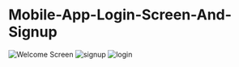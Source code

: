 # Mobile-App-Login-Screen-And-Signup
![Welcome Screen](https://user-images.githubusercontent.com/93029843/138753772-65923cac-3408-4baf-ba51-cd71af89f6d2.PNG)
![signup](https://user-images.githubusercontent.com/93029843/138753788-c9b9e530-b789-46b6-a60f-44421673ed3b.PNG)
![login](https://user-images.githubusercontent.com/93029843/138753793-2e527895-262d-4fa0-9da8-a21f24587509.PNG)
